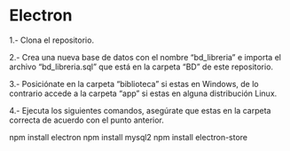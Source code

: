 # Electron

1.- Clona el repositorio.

2.- Crea una nueva base de datos con el nombre “bd_libreria” e importa el archivo “bd_libreria.sql” que está en la carpeta “BD” de este repositorio.

3.- Posiciónate en la carpeta “biblioteca” si estas en Windows, de lo contrario accede a la carpeta “app” si estas en alguna distribución Linux.

4.- Ejecuta los siguientes comandos, asegúrate que estas en la carpeta correcta de acuerdo con el punto anterior.


npm install electron
npm install mysql2
npm install electron-store
